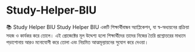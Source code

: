 # Study-Helper-BIU
📚 Study Helper BIU Study Helper BIU একটি শিক্ষার্থীবান্ধব অ্যাপ্লিকেশন, যা স্ব-অধ্যয়নের প্রক্রিয়া সহজ ও কার্যকর করে তোলে। এই প্রোজেক্টের মূল উদ্দেশ্য হলো শিক্ষার্থীদের তাদের নিজের তৈরি প্রশ্নোত্তরের মাধ্যমে পড়াশোনায় আরও মনোযোগী করে তোলা এবং নিয়মিত আত্মমূল্যায়নের সুযোগ করে দেওয়া।   
